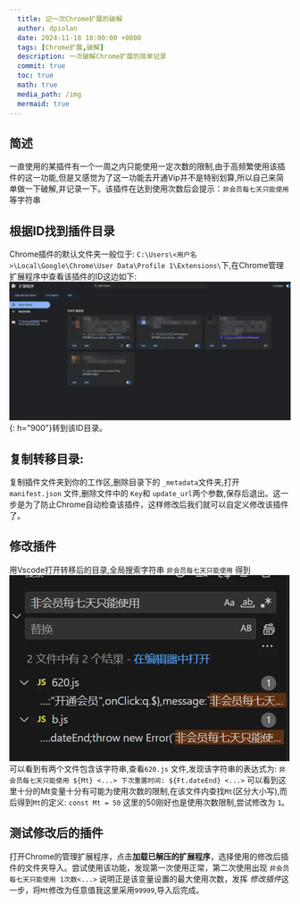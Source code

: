 ```yaml
---
  title: 记一次Chrome扩展的破解
  author: dpiolan
  date: 2024-11-18 18:00:00 +0800
  tags: [Chrome扩展,破解]
  description: 一次破解Chrome扩展的简单记录
  commit: true
  toc: true
  math: true
  media_path: /img
  mermaid: true
---
```


## 简述
一直使用的某插件有一个一周之内只能使用一定次数的限制,由于高频繁使用该插件的这一功能,但是又感觉为了这一功能去开通Vip并不是特别划算,所以自己来简单做一下破解,并记录一下。该插件在达到使用次数后会提示：`非会员每七天只能使用`等字符串


## 根据ID找到插件目录
Chrome插件的默认文件夹一般位于: `C:\Users\<用户名>\Local\Google\Chrome\User Data\Profile 1\Extensions\`下,在Chrome管理扩展程序中查看该插件的ID这边如下: ![](/img/Chrome-E1.webp){: h="900"}转到该ID目录。

## 复制转移目录:
复制插件文件夹到你的工作区,删除目录下的 `_metadata`文件夹,打开 `manifest.json` 文件,删除文件中的 `Key`和 `update_url`两个参数,保存后退出。这一步是为了防止Chrome自动检查该插件，这样修改后我们就可以自定义修改该插件了。

## 修改插件
用Vscode打开转移后的目录,全局搜索字符串 `非会员每七天只能使用` 得到 ![](/img/Chrome-E2.webp) 可以看到有两个文件包含该字符串,查看`620.js` 文件,发现该字符串的表达式为: `非会员每七天只能使用 ${Mt} <...> 下次重置时间: ${Ft.dateEnd} <...>` 可以看到这里十分的Mt变量十分有可能为使用次数的限制,在该文件内查找`Mt`(区分大小写),而后得到`Mt`的定义: `const Mt = 50` 这里的50刚好也是使用次数限制,尝试修改为 `1`。

## 测试修改后的插件
打开Chrome的管理扩展程序，点击**加载已解压的扩展程序**，选择使用的修改后插件的文件夹导入。尝试使用该功能，发现第一次使用正常，第二次使用出现 `非会员每七天只能使用 1次数<...>` 说明正是该变量设置的最大使用次数，发挥 *修改插件*这一步，将`Mt`修改为任意值我这里采用`99999`,导入后完成。
